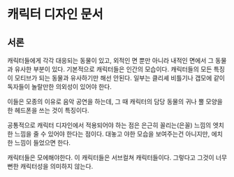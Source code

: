 # 캐릭터 디자인 문서

## 서론

캐릭터들에게 각각 대응되는 동물이 있고, 외적인 면 뿐만 아니라 내적인 면에서 그 동물과 유사한 부분이 있다. 기본적으로 캐릭터들은 인간의 모습이다.
캐릭터들의 모든 특징이 모티브가 되는 동물과 유사하기만 해선 안된다. 일부는 클리셰 비틀기나 갭모에 같이 독자들이 놀랄만한 의외성이 있어야 한다.

이들은 모종의 이유로 음악 공연을 하는데, 그 때 캐릭터의 담당 동물의 귀나 뿔 모양을 한 헤드폰을 쓰는 것이 특징이다.

공통적으로 캐릭터 디자인에서 적용되어야 하는 점은 은근히 꼴리는(은꼴) 느낌의 엣치한 느낌을 줄 수 있어야 한다는 점이다. 대놓고 야한 모습을 보여주는건 아니지만, 에치한 느낌이 들었으면 한다.

캐릭터들은 모에해야한다. 이 캐릭터들은 서브컬쳐 캐릭터들이다. 그렇다고 그것이 너무 뻔한 캐릭터성을 의미하지 않는다.
